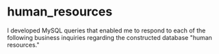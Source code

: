 # human_resources
I developed MySQL queries that enabled me to respond to each of the following business inquiries regarding the constructed database "human resources."
